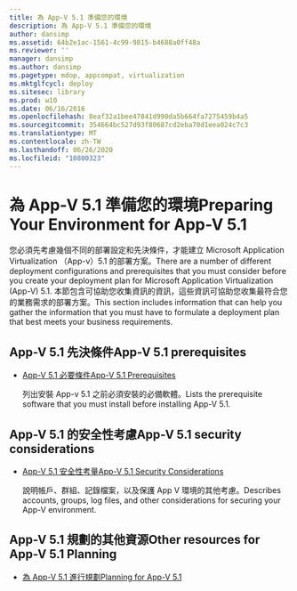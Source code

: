 ```yaml
---
title: 為 App-V 5.1 準備您的環境
description: 為 App-V 5.1 準備您的環境
author: dansimp
ms.assetid: 64b2e1ac-1561-4c99-9815-b4688a0ff48a
ms.reviewer: ''
manager: dansimp
ms.author: dansimp
ms.pagetype: mdop, appcompat, virtualization
ms.mktglfcycl: deploy
ms.sitesec: library
ms.prod: w10
ms.date: 06/16/2016
ms.openlocfilehash: 8eaf32a1bee47841d990da5b664fa7275459b4a5
ms.sourcegitcommit: 354664bc527d93f80687cd2eba70d1eea024c7c3
ms.translationtype: MT
ms.contentlocale: zh-TW
ms.lasthandoff: 06/26/2020
ms.locfileid: "10800323"
---
```

# <span data-ttu-id="2505e-103">為 App-V 5.1 準備您的環境</span><span class="sxs-lookup"><span data-stu-id="2505e-103">Preparing Your Environment for App-V 5.1</span></span>


<span data-ttu-id="2505e-104">您必須先考慮幾個不同的部署設定和先決條件，才能建立 Microsoft Application Virtualization （App-v）5.1 的部署方案。</span><span class="sxs-lookup"><span data-stu-id="2505e-104">There are a number of different deployment configurations and prerequisites that you must consider before you create your deployment plan for Microsoft Application Virtualization (App-V) 5.1.</span></span> <span data-ttu-id="2505e-105">本節包含可協助您收集資訊的資訊，這些資訊可協助您收集最符合您的業務需求的部署方案。</span><span class="sxs-lookup"><span data-stu-id="2505e-105">This section includes information that can help you gather the information that you must have to formulate a deployment plan that best meets your business requirements.</span></span>

## <span data-ttu-id="2505e-106">App-V 5.1 先決條件</span><span class="sxs-lookup"><span data-stu-id="2505e-106">App-V 5.1 prerequisites</span></span>


-   [<span data-ttu-id="2505e-107">App-V 5.1 必要條件</span><span class="sxs-lookup"><span data-stu-id="2505e-107">App-V 5.1 Prerequisites</span></span>](app-v-51-prerequisites.md)

    <span data-ttu-id="2505e-108">列出安裝 App-v 5.1 之前必須安裝的必備軟體。</span><span class="sxs-lookup"><span data-stu-id="2505e-108">Lists the prerequisite software that you must install before installing App-V 5.1.</span></span>

## <span data-ttu-id="2505e-109">App-V 5.1 的安全性考慮</span><span class="sxs-lookup"><span data-stu-id="2505e-109">App-V 5.1 security considerations</span></span>


-   [<span data-ttu-id="2505e-110">App-V 5.1 安全性考量</span><span class="sxs-lookup"><span data-stu-id="2505e-110">App-V 5.1 Security Considerations</span></span>](app-v-51-security-considerations.md)

    <span data-ttu-id="2505e-111">說明帳戶、群組、記錄檔案，以及保護 App V 環境的其他考慮。</span><span class="sxs-lookup"><span data-stu-id="2505e-111">Describes accounts, groups, log files, and other considerations for securing your App-V environment.</span></span>






## <a href="" id="other-resources-for-app-v-5-1-planning-"></a><span data-ttu-id="2505e-112">App-V 5.1 規劃的其他資源</span><span class="sxs-lookup"><span data-stu-id="2505e-112">Other resources for App-V 5.1 Planning</span></span>


-   [<span data-ttu-id="2505e-113">為 App-V 5.1 進行規劃</span><span class="sxs-lookup"><span data-stu-id="2505e-113">Planning for App-V 5.1</span></span>](planning-for-app-v-51.md)

 

 





